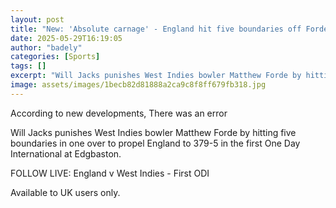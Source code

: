 ```yaml
---
layout: post
title: "New: 'Absolute carnage' - England hit five boundaries off Forde over"
date: 2025-05-29T16:19:05
author: "badely"
categories: [Sports]
tags: []
excerpt: "Will Jacks punishes West Indies bowler Matthew Forde by hitting five boundaries in one over to propel England to 379-5 in the first One Day Internatio"
image: assets/images/1becb82d81888a2ca9c8f8ff679fb318.jpg
---
```


According to new developments, There was an error

Will Jacks punishes West Indies bowler Matthew Forde by hitting five boundaries in one over to propel England to 379-5 in the first One Day International at Edgbaston. 

FOLLOW LIVE: England v West Indies - First ODI

Available to UK users only.

